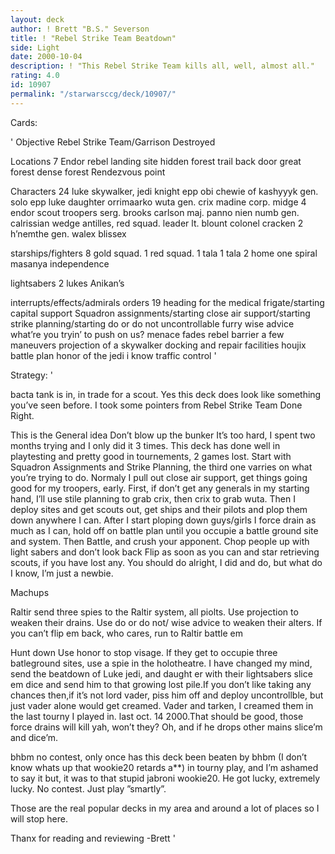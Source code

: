 ```yaml
---
layout: deck
author: ! Brett "B.S." Severson
title: ! "Rebel Strike Team Beatdown"
side: Light
date: 2000-10-04
description: ! "This Rebel Strike Team kills all, well, almost all."
rating: 4.0
id: 10907
permalink: "/starwarsccg/deck/10907/"
---
```

Cards: 

'
Objective
Rebel Strike Team/Garrison Destroyed

Locations 7
Endor
rebel landing site
hidden forest trail
back door
great forest
dense forest
Rendezvous point

Characters 24
luke skywalker, jedi knight
epp obi
chewie of kashyyyk
gen. solo
epp luke
daughter
orrimaarko
wuta
gen. crix madine
corp. midge
4 endor scout troopers
serg. brooks carlson
maj. panno
nien numb
gen. calrissian
wedge antilles, red squad. leader
lt. blount
colonel cracken
2 h’nemthe
gen. walex blissex

starships/fighters 8
gold squad. 1
red squad. 1
tala 1
tala 2
home one
spiral
masanya
independence

lightsabers 2
lukes
Anikan’s

interrupts/effects/admirals orders 19
heading for the medical frigate/starting
capital support
Squadron assignments/starting
close air support/starting
strike planning/starting
do or do not
uncontrollable furry
wise advice
what’re you tryin’ to push on us?
menace fades
rebel barrier
a few maneuvers
projection of a skywalker
docking and repair facilities
houjix
battle plan
honor of the jedi
i know
traffic control '

Strategy: '

bacta tank is in, in trade for a scout. Yes this deck does look like something you’ve seen before. I took some pointers from Rebel Strike Team Done Right.

This is the General idea
Don’t blow up the bunker It’s too hard, I spent two months trying and I only did it 3 times. This deck has done well in playtesting and pretty good in tournements, 2 games lost. Start with Squadron Assignments and Strike Planning, the third one varries on what you’re trying to do. Normaly I pull out close air support, get things going good for my troopers, early. First, if don’t get any generals in my starting hand, I’ll use stile planning to grab crix, then crix to grab wuta. Then I deploy sites and get scouts out, get ships and their pilots and plop them down anywhere I can. After I start ploping down guys/girls I force drain as much as I can, hold off on battle plan until you occupie a battle ground site and system. Then Battle, and crush your apponent. Chop people up with light sabers and don’t look back Flip as soon as you can and star retrieving scouts, if you have lost any. You should do alright, I did and do, but what do I know, I’m just a newbie.

Machups

Raltir
send three spies to the Raltir system, all piolts. Use projection to weaken their drains. Use do or do not/ wise advice to weaken their alters. If you can’t flip em back, who cares, run to Raltir battle em

Hunt down
Use honor to stop visage. If they get to occupie three batleground sites, use a spie in the holotheatre. I have changed my mind, send the beatdown of Luke jedi, and daught er with their lightsabers slice em dice and send him to that growing lost pile.If you don’t like taking any chances then,if it’s not lord vader, piss him off and deploy uncontrollble, but just vader alone would get creamed. Vader and tarken, I creamed them in the last tourny I played in. last oct. 14 2000.That should be good, those force drains will kill yah, won’t they? Oh, and if he  drops other mains slice’m and dice’m.

bhbm
no contest, only once has this deck been beaten by bhbm (I don’t know whats up that wookie20 retards a**) in tourny play, and I’m ashamed to say it but, it was to that stupid jabroni wookie20. He got lucky, extremely lucky. No contest. Just play ”smartly”.

Those are the real popular decks in my area and around a lot of places so I will stop here.

Thanx for reading and reviewing
-Brett	 '

